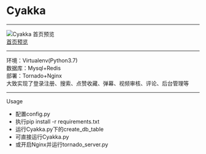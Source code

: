 # Cyakka
- - -
![Cyakka 首页预览](https://cdn.img.wenhairu.com/images/2020/02/15/muwnq.png)  
[首页预览](https://cdn.img.wenhairu.com/images/2020/02/15/muwnq.png)  
- - -
环境：Virtualenv(Python3.7)  
数据库：Mysql+Redis  
部署：Tornado+Nginx  
大致实现了登录注册、搜索、点赞收藏、弹幕、视频审核、评论、后台管理等
- - -
Usage
* 配置config.py
* 执行pip install -r requirements.txt
* 运行Cyakka.py下的create_db_table
* 可直接运行Cyakka.py
* 或开启Nginx并运行tornado_server.py
